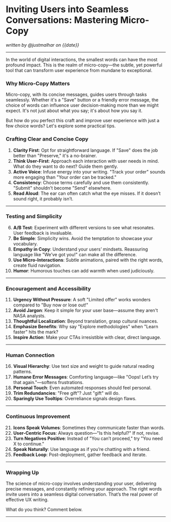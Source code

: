 # Inviting Users into Seamless Conversations: Mastering Micro-Copy 

*written by @justmalhar on {{date}}*

---

In the world of digital interactions, the smallest words can have the most profound impact. This is the realm of micro-copy—the subtle, yet powerful tool that can transform user experience from mundane to exceptional.

### Why Micro-Copy Matters

Micro-copy, with its concise messages, guides users through tasks seamlessly. Whether it's a "Save" button or a friendly error message, the choice of words can influence user decision-making more than we might expect. It's not just about what you say; it's about how you say it.

But how do you perfect this craft and improve user experience with just a few choice words? Let's explore some practical tips.

### Crafting Clear and Concise Copy

1. **Clarity First**: Opt for straightforward language. If "Save" does the job better than "Preserve," it's a no-brainer.
2. **Think User-First**: Approach each interaction with user needs in mind. What do they want to do next? Guide them gently.
3. **Active Voice**: Infuse energy into your writing. "Track your order" sounds more engaging than "Your order can be tracked."
4. **Consistency**: Choose terms carefully and use them consistently. "Submit" shouldn't become "Send" elsewhere.
5. **Read Aloud**: The ear can often catch what the eye misses. If it doesn’t sound right, it probably isn’t.

---

### Testing and Simplicity

6. **A/B Test**: Experiment with different versions to see what resonates. User feedback is invaluable.
7. **Be Simple**: Simplicity wins. Avoid the temptation to showcase your vocabulary.
8. **Empathy in Copy**: Understand your users’ mindsets. Reassuring language like "We’ve got you!" can make all the difference.
9. **Use Micro-Interactions**: Subtle animations, paired with the right words, create fluid navigation.
10. **Humor**: Humorous touches can add warmth when used judiciously.

---

### Encouragement and Accessibility

11. **Urgency Without Pressure**: A soft "Limited offer" works wonders compared to "Buy now or lose out!"
12. **Avoid Jargon**: Keep it simple for your user base—assume they aren't NASA analysts.
13. **Thoughtful Localization**: Beyond translation, grasp cultural nuances.
14. **Emphasize Benefits**: Why say "Explore methodologies" when "Learn faster" hits the mark?
15. **Inspire Action**: Make your CTAs irresistible with clear, direct language.

---

### Human Connection

16. **Visual Hierarchy**: Use text size and weight to guide natural reading patterns.
17. **Humane Error Messages**: Comforting language—like "Oops! Let’s try that again."—softens frustrations.
18. **Personal Touch**: Even automated responses should feel personal.
19. **Trim Redundancies**: "Free gift"? Just "gift" will do.
20. **Sparingly Use Tooltips**: Overreliance signals design flaws.

---

### Continuous Improvement

21. **Icons Speak Volumes**: Sometimes they communicate faster than words.
22. **User-Centric Focus**: Always question—"Is this helpful?" If not, revise.
23. **Turn Negatives Positive**: Instead of "You can’t proceed," try "You need X to continue."
24. **Speak Naturally**: Use language as if you’re chatting with a friend.
25. **Feedback Loop**: Post-deployment, gather feedback and iterate.

---

### Wrapping Up

The science of micro-copy involves understanding your user, delivering precise messages, and constantly refining your approach. The right words invite users into a seamless digital conversation. That’s the real power of effective UX writing.

What do you think? Comment below. 

---